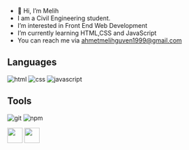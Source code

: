 - 👋 Hi, I’m Melih
- I am a Civil Engineering student. 
- I’m interested in Front End Web Development
- I’m currently learning HTML,CSS and JavaScript
- You can reach me via ahmetmelihguven1999@gmail.com  
## Languages
![html](https://user-images.githubusercontent.com/83810014/160295569-6131b1d0-3c90-4c1c-8b4c-db05b6478b4a.svg)
![css](https://user-images.githubusercontent.com/83810014/160295574-ac05b2ab-12b9-455b-9efa-c6a03348e9d1.svg)
![javascript](https://user-images.githubusercontent.com/83810014/160295578-53a46de2-4d54-48b3-897a-5447b8f45ca2.svg)
## Tools
![git](https://user-images.githubusercontent.com/83810014/160295602-6700967a-c8b5-4c3b-ad80-68b3e02ab537.svg)
![npm](https://user-images.githubusercontent.com/83810014/160295603-da742cfc-3d3e-49ba-89d0-a693ec2b02e4.svg)

     
<a target="_blank" href="https://www.linkedin.com/in/njorthr/"><img src="https://user-images.githubusercontent.com/83810014/153674574-1f1a0280-aecf-40fb-83e4-3e21e5c15483.png" width="35px" height="35px"></a>
<a target="_blank" href="https://www.codewars.com/users/Njorthr"><img src="https://user-images.githubusercontent.com/83810014/153674708-22d26a8e-5e12-492c-bbb6-b902044068ee.svg" width="35px" height="35px"></a>

<!---
Njorthr/Njorthr is a ✨ special ✨ repository because its `README.md` (this file) appears on your GitHub profile.
You can click the Preview link to take a look at your changes.
--->
